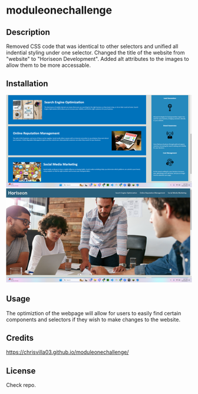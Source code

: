 # moduleonechallenge

## Description

Removed CSS code that was identical to other selectors and unified all indential styling under one selector.
Changed the title of the website from "website" to "Horiseon Development".
Added alt attributes to the images to allow them to be more accessable.

## Installation
![Alt text](<Screenshot (267)-1.png>)
![Alt text](<Screenshot (266)-2.png>)

## Usage
The optimiztion of the webpage will allow for users to easily find certain components and selectors if they wish to make changes to the website.

## Credits

https://chrisvilla03.github.io/moduleonechallenge/

## License
Check repo.